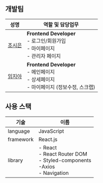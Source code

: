 ## 개발팀

| 성명                                                | 역할 및 담당업무                                                                          |
| --------------------------------------------------- | ----------------------------------------------------------------------------------------- |
| <a href="https://github.com/sieun1002"> 조시은 </a> | **Frontend Developer**<br>- 로그인/회원가입<br>- 마이페이지<br>- 관리자 페이지            |
| <a href="https://github.com/jia0002"> 임지아 </a>   | **Frontend Developer**<br>- 메인페이지<br>- 상세페이지<br>- 마이페이지 (정보수정, 스크랩) |

## 사용 스택

| 기술      | 이름                                                                               |
| --------- | ---------------------------------------------------------------------------------- |
| language  | JavaScript                                                                         |
| framework | React.js                                                                           |
| library   | - React <br>- React Router DOM <br>- Styled-components <br>-Axios <br>- Navigation |
